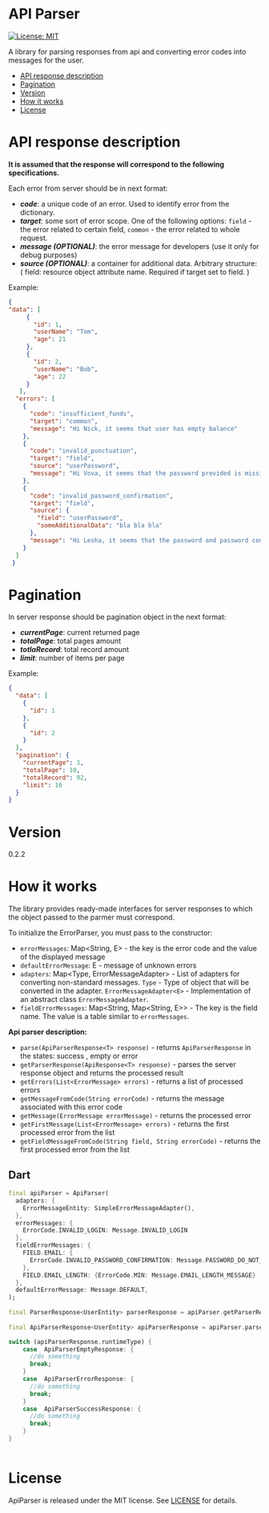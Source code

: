 # API Parser

[![License: MIT](https://img.shields.io/badge/license-BSD-purple.svg)](https://opensource.org/licenses/BSD-3-Clause)

A library for parsing responses from api and converting error codes into messages for the user.

- [API response description](#api-response-description)
- [Pagination](#pagination)
- [Version](#version)
- [How it works](#how-it-works)
- [License](#license)

# API response description
**It is assumed that the response will correspond to the following specifications.**

Each error from server should be in next format:

- ***code***: a unique code of an error. Used to identify error from the dictionary.
- ***target***: some sort of error scope. One of the following options: `field` - the error related to certain field, `common` - the error related to whole request.
- ***message (OPTIONAL)***: the error message for developers (use it only for debug purposes)
- ***source (OPTIONAL)***: a container for additional data. Arbitrary structure: ( field: resource object attribute name. Required if target set to field. )

Example:
```json
{
"data": [
     {
       "id": 1,
       "userName": "Tom",
       "age": 21
     },
     {
       "id": 2,
       "userName": "Bob",
       "age": 22
     }
   ],
  "errors": [
    {
      "code": "insufficient_funds",
      "target": "common",
      "message": "Hi Nick, it seems that user has empty balance"
    },
    {
      "code": "invalid_punctuation",
      "target": "field",
      "source": "userPassword",
      "message": "Hi Vova, it seems that the password provided is missing a punctuation character"
    },
    {
      "code": "invalid_password_confirmation",
      "target": "field",
      "source": {
        "field": "userPassword",
        "someAdditionalData": "bla bla bla"
      },
      "message": "Hi Lesha, it seems that the password and password confirmation fields do not match"
    }
  ]
 }
```
# Pagination
In server response should be pagination object in the next format:

- ***currentPage***: current returned page
- ***totalPage***: total pages amount
- ***totlaRecord***: total record amount
- ***limit***: number of items per page

Example:
```json
{
  "data": [
    {
      "id": 1
    },
    {
      "id": 2
    }
  ],
  "pagination": {
    "currentPage": 3,
    "totalPage": 10,
    "totalRecord": 92,
    "limit": 10
  }
}
```
# Version
0.2.2

# How it works
The library provides ready-made interfaces for server responses to which the object passed to the parmer must correspond.

To initialize the ErrorParser, you must pass to the constructor:
- `errorMessages`: Map<String, E> - the key is the error code and the value of the displayed message
- `defaultErrorMessage`: E - message of unknown errors
- `adapters`: Map<Type, ErrorMessageAdapter<E>> - List of adapters for converting non-standard messages. `Type` - Type of object that will be converted in the adapter. `ErrorMessageAdapter<E>` - Implementation of an abstract class `ErrorMessageAdapter`.
- `fieldErrorMessages`: Map<String, Map<String, E>> - The key is the field name. The value is a table similar to `errorMessages`.

**Api parser description:**
- `parse(ApiParserResponse<T> response)` - returns `ApiParserResponse` in the states: success , empty or error
- `getParserResponse(ApiResponse<T> response)` - parses the server response object and returns the processed result
- `getErrors(List<ErrorMessage> errors)` - returns a list of processed errors
- `getMessageFromCode(String errorCode)` - returns the message associated with this error code
- `getMessage(ErrorMessage errorMessage)` - returns the processed error
- `getFirstMessage(List<ErrorMessage> errors)` - returns the first processed error from the list
- `getFieldMessageFromCode(String field, String errorCode)` - returns the first processed error from the list

Dart
-------------

```Dart
final apiParser = ApiParser(
  adapters: {
    ErrorMessageEntity: SimpleErrorMessageAdapter(),
  },
  errorMessages: {
    ErrorCode.INVALID_LOGIN: Message.INVALID_LOGIN
  },
  fieldErrorMessages: {
    FIELD.EMAIL: {
      ErrorCode.INVALID_PASSWORD_CONFIRMATION: Message.PASSWORD_DO_NOT_MATCH,
    },
    FIELD.EMAIL_LENGTH: {ErrorCode.MIN: Message.EMAIL_LENGTH_MESSAGE}
  },
  defaultErrorMessage: Message.DEFAULT,
);
               
final ParserResponse<UserEntity> parserResponse = apiParser.getParserResponse(serverResponse);
                             
final ApiParserResponse<UserEntity> apiParserResponse = apiParser.parse(serverResponse); 

switch (apiParserResponse.runtimeType) {
    case  ApiParserEmptyResponse: {
      //do something
      break;
    }
    case  ApiParserErrorResponse: {
      //do something
      break;
    }
    case  ApiParserSuccessResponse: {
      //do something
      break;
    }
}
                            
```

# License
ApiParser is released under the MIT license. See [LICENSE](/LICENSE) for details.
